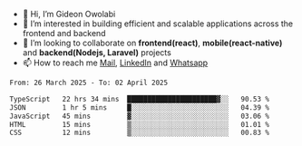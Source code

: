 - 👋 Hi, I’m Gideon Owolabi
- 👀 I’m interested in building efficient and scalable applications across the frontend and backend
- 💞️ I’m looking to collaborate on <b>frontend(react)</b>, <b>mobile(react-native)</b> and <b>backend(Nodejs, Laravel)</b> projects
- 📫 How to reach me <a href="mailto:gideoniyin2021@gmail.com">Mail</a>, <a href="https://www.linkedin.com/in/gideon-owolabi-9b667a232/">LinkedIn</a> and <a href="https://wa.me/2348055377085">Whatsapp</a>

<!---
gude1/gude1 is a ✨ special ✨ repository because its `README.md` (this file) appears on your GitHub profile.
You can click the Preview link to take a look at your changes.
--->

<!--START_SECTION:waka-->

```txt
From: 26 March 2025 - To: 02 April 2025

TypeScript   22 hrs 34 mins  ██████████████████████▓░░   90.53 %
JSON         1 hr 5 mins     █░░░░░░░░░░░░░░░░░░░░░░░░   04.39 %
JavaScript   45 mins         ▓░░░░░░░░░░░░░░░░░░░░░░░░   03.06 %
HTML         15 mins         ▒░░░░░░░░░░░░░░░░░░░░░░░░   01.01 %
CSS          12 mins         ▒░░░░░░░░░░░░░░░░░░░░░░░░   00.83 %
```

<!--END_SECTION:waka-->
